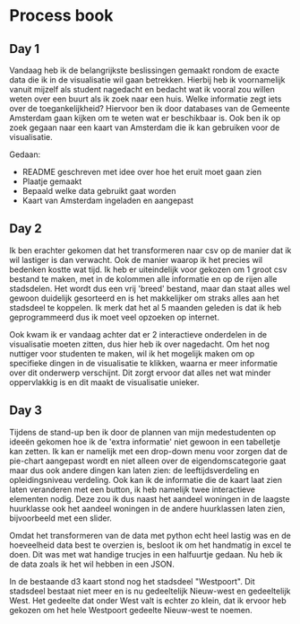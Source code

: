 # Process book
## Day 1
Vandaag heb ik de belangrijkste beslissingen gemaakt rondom de exacte data die ik in de visualisatie wil gaan betrekken. Hierbij heb ik voornamelijk vanuit mijzelf als student nagedacht en bedacht wat ik vooral zou willen weten over een buurt als ik zoek naar een huis. Welke informatie zegt iets over de toegankelijkheid? Hiervoor ben ik door databases van de Gemeente Amsterdam gaan kijken om te weten wat er beschikbaar is. Ook ben ik op zoek gegaan naar een kaart van Amsterdam die ik kan gebruiken voor de visualisatie.

Gedaan:
- README geschreven met idee over hoe het eruit moet gaan zien
- Plaatje gemaakt
- Bepaald welke data gebruikt gaat worden
- Kaart van Amsterdam ingeladen en aangepast

## Day 2
Ik ben erachter gekomen dat het transformeren naar csv op de manier dat ik wil lastiger is dan verwacht. Ook de manier waarop ik het precies wil bedenken kostte wat tijd. Ik heb er uiteindelijk voor gekozen om 1 groot csv bestand te maken, met in de kolommen alle informatie en op de rijen alle stadsdelen. Het wordt dus een vrij 'breed' bestand, maar dan staat alles wel gewoon duidelijk gesorteerd en is het makkelijker om straks alles aan het stadsdeel te koppelen. Ik merk dat het al 5 maanden geleden is dat ik heb geprogrammeerd dus ik moet veel opzoeken op internet.

Ook kwam ik er vandaag achter dat er 2 interactieve onderdelen in de visualisatie moeten zitten, dus hier heb ik over nagedacht. Om het nog nuttiger voor studenten te maken, wil ik het mogelijk maken om op specifieke dingen in de visualisatie te klikken, waarna er meer informatie over dit onderwerp verschijnt. Dit zorgt ervoor dat alles net wat minder oppervlakkig is en dit maakt de visualisatie unieker.

## Day 3
Tijdens de stand-up ben ik door de plannen van mijn medestudenten op ideeën gekomen hoe ik de 'extra informatie' niet gewoon in een tabelletje kan zetten. Ik kan er namelijk met een drop-down menu voor zorgen dat de pie-chart aangepast wordt en niet alleen over de eigendomscategorie gaat maar dus ook andere dingen kan laten zien: de leeftijdsverdeling en opleidingsniveau verdeling. Ook kan ik de informatie die de kaart laat zien laten veranderen met een button, ik heb namelijk twee interactieve elementen nodig. Deze zou ik dus naast het aandeel woningen in de laagste huurklasse ook het aandeel woningen in de andere huurklassen laten zien, bijvoorbeeld met een slider.

Omdat het transformeren van de data met python echt heel lastig was en de hoeveelheid data best te overzien is, besloot ik om het handmatig in excel te doen. Dit was met wat handige trucjes in een halfuurtje gedaan. Nu heb ik de data zoals ik het wil hebben in een JSON.

In de bestaande d3 kaart stond nog het stadsdeel "Westpoort". Dit stadsdeel bestaat niet meer en is nu gedeeltelijk Nieuw-west en gedeeltelijk West. Het gedeelte dat onder West valt is echter zo klein, dat ik ervoor heb gekozen om het hele Westpoort gedeelte Nieuw-west te noemen.
